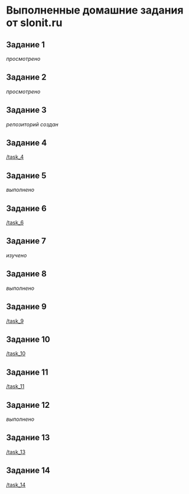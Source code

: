 # Выполненные домашние задания от slonit.ru

## Задание 1
*просмотрено*

## Задание 2
*просмотрено*

## Задание 3
*репозиторий создан*

## Задание 4
[/task_4](https://github.com/ivan-14-trifonov/slonit/tree/master/task_4)

## Задание 5
*выполнено*

## Задание 6
[/task_6](https://github.com/ivan-14-trifonov/slonit/tree/master/task_6)

## Задание 7
*изучено*

## Задание 8
*выполнено*

## Задание 9
[/task_9](https://github.com/ivan-14-trifonov/slonit/tree/master/task_9)

## Задание 10
[/task_10](https://github.com/ivan-14-trifonov/slonit/tree/master/task_10)

## Задание 11
[/task_11](https://github.com/ivan-14-trifonov/slonit/tree/master/task_11)

## Задание 12
*выполнено*

## Задание 13
[/task_13](https://github.com/ivan-14-trifonov/slonit/tree/master/task_13)

## Задание 14
[/task_14](https://github.com/ivan-14-trifonov/slonit/tree/master/task_14)